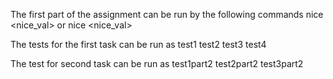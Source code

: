 The first part of the assignment can be run by the following commands
nice <pid> <nice_val> 
or
nice <nice_val>

The tests for the first task can be run as 
test1
test2
test3
test4

The test for second task can be run as
test1part2
test2part2
test3part2
